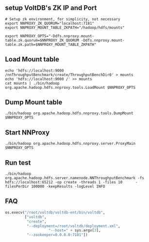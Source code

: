 ## setup VoltDB's ZK IP and Port

```shell
# Setup zk environment, for simplicity, not necessary
export NNPROXY_ZK_QUORUM="localhost:7181"
export NNPROXY_MOUNT_TABLE_ZKPATH="/hadoop/hdfs/mounts"

export NNPROXY_OPTS="-Ddfs.nnproxy.mount-table.zk.quorum=$NNPROXY_ZK_QUORUM -Ddfs.nnproxy.mount-table.zk.path=$NNPROXY_MOUNT_TABLE_ZKPATH"

```

## Load Mount table

```shell
echo 'hdfs://localhost:9000 /nnThroughputBenchmark/create/ThroughputBenchDir0' > mounts
echo 'hdfs://localhost:9000 /' >> mounts
cat mounts | ./bin/hadoop org.apache.hadoop.hdfs.nnproxy.tools.LoadMount $NNPROXY_OPTS
```

## Dump Mount table

```shell
./bin/hadoop org.apache.hadoop.hdfs.nnproxy.tools.DumpMount $NNPROXY_OPTS
```



## Start NNProxy

```shell
./bin/hadoop org.apache.hadoop.hdfs.nnproxy.server.ProxyMain $NNPROXY_OPTS
```

## Run test

```shell
./bin/hadoop  org.apache.hadoop.hdfs.server.namenode.NNThroughputBenchmark -fs hdfs://localhost:65212 -op create -threads 1 -files 10      -filesPerDir 100000 -keepResults -logLevel INFO
```

## FAQ

```python
os.execv("/root/voltdb/voltdb-ent/bin/voltdb",
         ["voltdb",
          "create",
          "--deployment=/root/voltdb/deployment.xml",
                    "--host=" + sys.argv[3],
          "--zookeeper=0.0.0.0:7181"])
```
